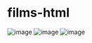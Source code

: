 # films-html

![image](https://user-images.githubusercontent.com/80060514/167266511-50dd20aa-7fb3-4a5b-97fb-e496942e7b6f.png)
![image](https://user-images.githubusercontent.com/80060514/167266516-62309112-aaa5-40df-ada6-edbc8636f523.png)
![image](https://user-images.githubusercontent.com/80060514/167266527-54fa04cf-de94-42a5-9273-87562e45538c.png)

